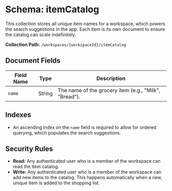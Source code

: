 # Schema: itemCatalog

This collection stores all unique item names for a workspace, which powers the search suggestions in the app. Each item is its own document to ensure the catalog can scale indefinitely.

**Collection Path:** `/workspaces/{workspaceId}/itemCatalog`

## Document Fields

| Field Name | Type   | Description                                     |
|------------|--------|-------------------------------------------------|
| `name`     | String | The name of the grocery item (e.g., "Milk", "Bread"). |

## Indexes

- An ascending index on the `name` field is required to allow for ordered querying, which populates the search suggestions.

## Security Rules

- **Read:** Any authenticated user who is a member of the workspace can read the item catalog.
- **Write:** Any authenticated user who is a member of the workspace can add new items to the catalog. This happens automatically when a new, unique item is added to the shopping list.
